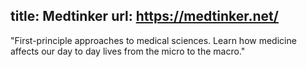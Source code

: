 title: Medtinker
url: https://medtinker.net/
---
"First-principle approaches to medical sciences. Learn how medicine affects our day to day lives from the micro to the macro."
